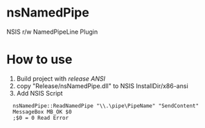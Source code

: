 # nsNamedPipe
NSIS r/w NamedPipeLine Plugin

# How to use
1. Build project with *release ANSI* 
2. copy "Release/nsNamedPipe.dll" to NSIS InstallDir/x86-ansi
3. Add NSIS Script
```NSIS
  nsNamedPipe::ReadNamedPipe "\\.\pipe\PipeName" "SendContent"
  MessageBox MB_OK $0
  ;$0 = 0 Read Error
```
